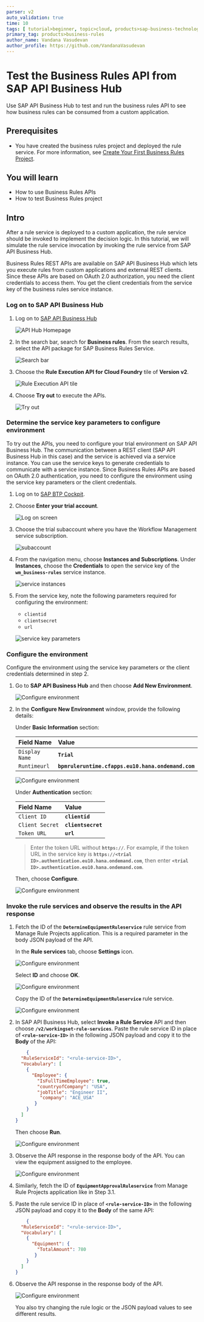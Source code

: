 ```yaml
---
parser: v2
auto_validation: true
time: 10
tags: [ tutorial>beginner, topic>cloud, products>sap-business-technology-platform, products>sap-btp--cloud-foundry-environment]
primary_tag: products>business-rules
author_name: Vandana Vasudevan
author_profile: https://github.com/VandanaVasudevan
---
```


# Test the Business Rules API from SAP API Business Hub
<!-- description --> Use SAP API Business Hub to test and run the business rules API to see how business rules can be consumed from a custom application.

## Prerequisites
 - You have created the business rules project and deployed the rule service. For more information, see [Create Your First Business Rules Project](group.cp-rules-first-project).

## You will learn
  - How to use Business Rules APIs
  - How to test Business Rules project

## Intro
After a rule service is deployed to a custom application, the rule service should be invoked to implement the decision logic. In this tutorial, we will simulate the rule service invocation by invoking the rule service from SAP API Business Hub.

Business Rules REST APIs are available on SAP API Business Hub which lets you execute rules from custom applications and external REST clients. Since these APIs are based on OAuth 2.0 authorization, you need the client credentials to access them. You get the client credentials from the service key of the business rules service instance.

### Log on to SAP API Business Hub


1. Log on to [SAP API Business Hub](https://api.sap.com/)

    ![API Hub Homepage](testing1.png)

2. In the search bar, search for **Business rules**. From the search results, select the API package for SAP Business Rules Service.

    ![Search bar](testing2.png)

3. Choose the **Rule Execution API for Cloud Foundry** tile of **Version v2**.

    ![Rule Execution API tile](testing3.png)

4. Choose **Try out** to execute the APIs.

    ![Try out](testing4.png)


### Determine the service key parameters to configure environment


To try out the APIs, you need to configure your trial environment on SAP API Business Hub. The communication between a REST client (SAP API Business Hub in this case) and the service is achieved via a service instance. You can use the service keys to generate credentials to communicate with a service instance. Since Business Rules APIs are based on OAuth 2.0 authentication, you need to configure the environment using the service key parameters or the client credentials.

1. Log on to [SAP BTP Cockpit](https://cockpit.hanatrial.ondemand.com/).

2. Choose **Enter your trial account**.

    ![Log on screen](service_param1.png)

3. Choose the trial subaccount where you have the Workflow Management service subscription.

    ![subaccount](service_param2.png)


4. From the navigation menu, choose **Instances and Subscriptions**. Under **Instances**, choose the **Credentials** to open the service key of the **`wm_business-rules`** service instance.

    ![service instances](service_param3.png)

5. From the service key, note the following parameters required for configuring the environment:

    - `clientid`
    - `clientsecret`
    - `url`

    ![service key parameters](service_param5.png)


### Configure the environment


 Configure the environment using the service key parameters or the client credentials determined in step 2.

1. Go to **SAP API Business Hub** and then choose **Add New Environment**.

    ![Configure environment](testing5.png)

2. In the **Configure New Environment** window, provide the following details:

    Under **Basic Information** section:

    |  Field Name     | Value
    |  :------------- | :-------------
    |  `Display Name`          | **`Trial`**
    |  `Runtimeurl`        | **`bpmruleruntime.cfapps.eu10.hana.ondemand.com`**

      ![Configure environment](testing6.png)

    Under **Authentication** section:

    |  Field Name     | Value
    |  :------------- | :-------------
    |  `Client ID`    | **`clientid`**
    |  `Client Secret`      | **`clientsecret`**
    |  `Token URL`     | **`url`**

    >Enter the token URL without **`https://`**. For example, if the token URL in the service key is **`https://<trial ID>.authentication.eu10.hana.ondemand.com`**, then enter **`<trial ID>.authentication.eu10.hana.ondemand.com`**.

    Then, choose **Configure**.

    ![Configure environment](testing7.png)




### Invoke the rule services and observe the results in the API response


1. Fetch the ID of the **`DetermineEquipmentRuleservice`** rule service from Manage Rule Projects application. This is a required parameter in the body JSON payload of the API.

    In the **Rule services** tab, choose **Settings** icon.

    ![Configure environment](testing9.png)

    Select **ID** and choose **OK**.

    ![Configure environment](testing10.png)

    Copy the ID of the **`DetermineEquipmentRuleservice`** rule service.

    ![Configure environment](testing11.png)

2. In SAP API Business Hub, select **Invoke a Rule Service** API and then choose **`/v2/workingset-rule-services`**. Paste the rule service ID in place of **`<rule-service-ID>`** in the following JSON payload and copy it to the **Body** of the API:

    ```JSON
        {
      "RuleServiceId": "<rule-service-ID>",
      "Vocabulary": [
        {
          "Employee": {
            "IsFullTimeEmployee": true,
            "countryofCompany": "USA",
            "jobTitle": "Engineer II",
             "company": "ACE_USA"
           }
        }
      ]
    }
    ```

    Then choose **Run**.

    ![Configure environment](testing12.png)

3. Observe the API response in the response body of the API. You can view the equipment assigned to the employee.

    ![Configure environment](testing13.png)


4. Similarly, fetch the ID of **`EquipmentApprovalRuleservice`** from Manage Rule Projects application like in Step 3.1.

5. Paste the rule service ID in place of **`<rule-service-ID>`** in the following JSON payload and copy it to the **Body** of the same API:

    ```JSON
        {
      "RuleServiceId": "<rule-service-ID>",
      "Vocabulary": [
        {
          "Equipment": {
            "TotalAmount": 780
           }
        }
      ]
    }
    ```
 6. Observe the API response in the response body of the API.

    ![Configure environment](testing14.png)

    You also try changing the rule logic or the JSON payload values to see different results.



